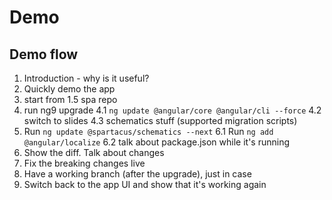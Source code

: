 # Demo

## Demo flow

1. Introduction - why is it useful?
2. Quickly demo the app
3. start from 1.5 spa repo
4. run ng9 upgrade
   4.1 `ng update @angular/core @angular/cli --force`
   4.2 switch to slides
   4.3 schematics stuff (supported migration scripts)
5. Run `ng update @spartacus/schematics --next`
   6.1 Run `ng add @angular/localize`
   6.2 talk about package.json while it's running
6. Show the diff. Talk about changes
7. Fix the breaking changes live
8. Have a working branch (after the upgrade), just in case
9. Switch back to the app UI and show that it's working again
